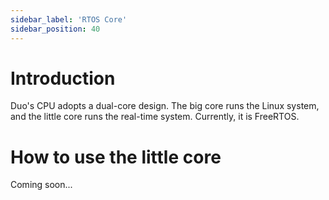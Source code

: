 ```yaml
---
sidebar_label: 'RTOS Core'
sidebar_position: 40
---
```


# Introduction

Duo's CPU adopts a dual-core design. The big core runs the Linux system, and the little core runs the real-time system. Currently, it is FreeRTOS.

# How to use the little core

Coming soon...
